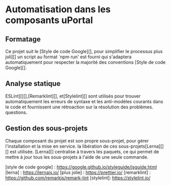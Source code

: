 # Automatisation dans les composants uPortal

## Formatage

Ce projet suit le [Style de code Google][], pour simplifier le processus
plus joli][] un script au format `npm run' est fourni qui s'adaptera automatiquement
pour respecter la majorité des conventions [Style de code Google][].

## Analyse statique

ESLint][][],[Remarklint][], et[Stylelint][] sont utilisés pour trouver automatiquement
les erreurs de syntaxe et les anti-modèles courants dans le code et fournissent une rétroaction sur la résolution des problèmes.
questions.

## Gestion des sous-projets

Chaque composant du projet est son propre sous-projet, pour gérer l'installation et la mise en service.
la libération de ces sous-projets[Lerna][][] est utilisée. [Lerna][] centralise
à travers les paquets, ce qui permet de mettre à jour tous les sous-projets à l'aide de
une seule commande.

[eslint]: https://eslint.org/
[style de code google] : https://google.github.io/styleguide/jsguide.html
[lerna] : https://lernajs.io/
[plus jolie] : https://prettier.io/
[remarklint] : https://github.com/remarkjs/remark-lint
[stylelint]: https://stylelint.io/

